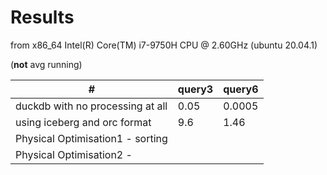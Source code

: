 # Results
from x86_64 Intel(R) Core(TM) i7-9750H CPU @ 2.60GHz (ubuntu 20.04.1)

(**not** avg running)

| #                                | query3 | query6 |
|----------------------------------|--------|--------|
| duckdb with no processing at all | 0.05   | 0.0005 |
| using iceberg and orc format     | 9.6    | 1.46   |
| Physical Optimisation1 - sorting |        |        |
| Physical Optimisation2 -         |        |        |